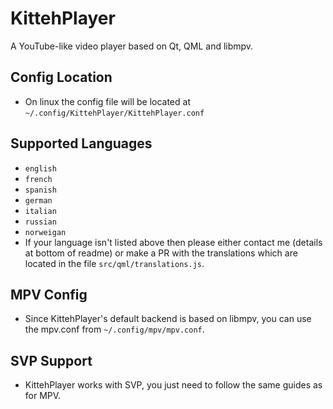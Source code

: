 # KittehPlayer
A YouTube-like video player based on Qt, QML and libmpv. 

## Config Location
- On linux the config file will be located at `~/.config/KittehPlayer/KittehPlayer.conf`

## Supported Languages
- `english`
- `french`
- `spanish`
- `german`
- `italian`
- `russian`
- `norweigan`
- If your language isn't listed above then please either contact me (details at bottom of readme) or make a PR with the translations which are located in the file `src/qml/translations.js`.

## MPV Config
- Since KittehPlayer's default backend is based on libmpv, you can use the mpv.conf from `~/.config/mpv/mpv.conf`.

## SVP Support
- KittehPlayer works with SVP, you just need to follow the same guides as for MPV.